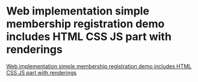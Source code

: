 # Web implementation simple membership registration demo includes HTML CSS JS part with renderings
[Web implementation simple membership registration demo includes HTML CSS JS part with renderings](https://aiwithcloud.com/2022/09/19/web_implementation_simple_membership_registration_demo_includes_html_css_js_part_with_renderings/)
